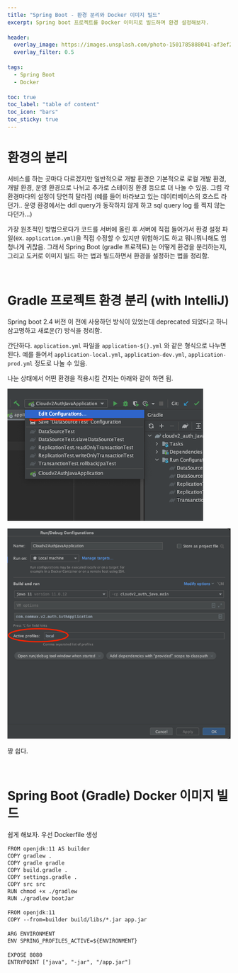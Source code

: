 ```yaml
---
title: "Spring Boot - 환경 분리와 Docker 이미지 빌드"
excerpt: Spring boot 프로젝트를 Docker 이미지로 빌드하며 환경 설정해보자.

header:
  overlay_image: https://images.unsplash.com/photo-1501785888041-af3ef285b470?ixlib=rb-1.2.1&ixid=eyJhcHBfaWQiOjEyMDd9&auto=format&fit=crop&w=1350&q=80
  overlay_filter: 0.5

tags:
  - Spring Boot
  - Docker

toc: true
toc_label: "table of content"
toc_icon: "bars"
toc_sticky: true
---
```


# 환경의 분리

서비스를 하는 곳마다 다르겠지만 일반적으로 개발 환경은 기본적으로 로컬 개발 환경, 개발 환경, 운영 환경으로 나뉘고 추가로 스테이징 환경 등으로 더 나눌 수 있음. 그럼 각 환경마다의 설정이 당연히 달라짐 (예를 들어 바라보고 있는 데이터베이스의 호스트 라던가.. 운영 환경에서는 ddl query가 동작하지 않게 하고 sql query log 를 찍지 않는다던가...)

가장 원초적인 방법으로다가 코드를 서버에 올린 후 서버에 직접 들어가서 환경 설정 파일(ex. `application.yml`)을 직접 수정할 수 있지만 위험하기도 하고 뭐니뭐니해도 엄청나게 귀찮음. 그래서 Spring Boot (gradle 프로젝트) 는 어떻게 환경을 분리하는지, 그리고 도커로 이미지 빌드 하는 법과 빌드하면서 환경을 설정하는 법을 정리함.

<br/>

# Gradle 프로젝트 환경 분리 (with IntelliJ)

Spring boot 2.4 버전 이 전에 사용하던 방식이 있었는데 deprecated 되었다고 하니 삼고명하고 새로운(?) 방식을 정리함.

간단하다. `application.yml` 파일을 `application-${}.yml` 와 같은 형식으로 나누면 된다. 예를 들어서 `application-local.yml`, `application-dev.yml`, `application-prod.yml` 정도로 나눌 수 있음.

나눈 상태에서 어떤 환경을 적용시킬 건지는 아래와 같이 하면 됨.

![](/images/2022-04-18-spring-docker/1.png)

![](/images/2022-04-18-spring-docker/2.png)

짱 쉽다.

<br/>

# Spring Boot (Gradle) Docker 이미지 빌드

쉽게 해보자. 우선 Dockerfile 생성

```docker
FROM openjdk:11 AS builder
COPY gradlew .
COPY gradle gradle
COPY build.gradle .
COPY settings.gradle .
COPY src src
RUN chmod +x ./gradlew
RUN ./gradlew bootJar

FROM openjdk:11
COPY --from=builder build/libs/*.jar app.jar

ARG ENVIRONMENT
ENV SPRING_PROFILES_ACTIVE=${ENVIRONMENT}

EXPOSE 8080
ENTRYPOINT ["java", "-jar", "/app.jar"]
```
